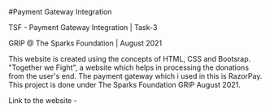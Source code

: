 #Payment Gateway Integration

TSF - Payment Gateway Integration | Task-3

GRIP @ The Sparks Foundation | August 2021

This website is created using the concepts of HTML, CSS and Bootsrap. "Together we Fight", a website which helps in processing the donations from the user's end. The payment gateway which i used in this is RazorPay. This project is done under The Sparks Foundation GRIP August 2021. 

Link to the website - 
